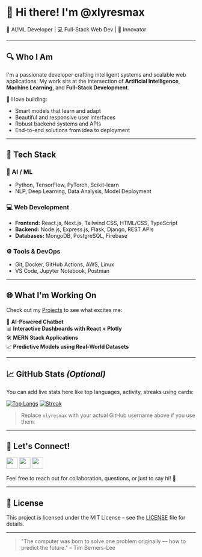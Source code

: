 # 👋 Hi there! I'm @xlyresmax  
🧠 AI/ML Developer | 💻 Full-Stack Web Dev | 🚀 Innovator  

---

## 🔍 Who I Am

I'm a passionate developer crafting intelligent systems and scalable web applications. My work sits at the intersection of **Artificial Intelligence**, **Machine Learning**, and **Full-Stack Development**.

🔧 I love building:
- Smart models that learn and adapt
- Beautiful and responsive user interfaces
- Robust backend systems and APIs
- End-to-end solutions from idea to deployment

---

## 🧰 Tech Stack

### 🤖 AI / ML
- Python, TensorFlow, PyTorch, Scikit-learn
- NLP, Deep Learning, Data Analysis, Model Deployment

### 💻 Web Development
- **Frontend:** React.js, Next.js, Tailwind CSS, HTML/CSS, TypeScript
- **Backend:** Node.js, Express.js, Flask, Django, REST APIs
- **Databases:** MongoDB, PostgreSQL, Firebase

### ⚙️ Tools & DevOps
- Git, Docker, GitHub Actions, AWS, Linux
- VS Code, Jupyter Notebook, Postman

---

## 🌐 What I'm Working On

Check out my [Projects](https://github.com/xlyresmax?tab=repositories) to see what excites me:

🚀 **AI-Powered Chatbot**  
📊 **Interactive Dashboards with React + Plotly**  
🛠️ **MERN Stack Applications**  
📈 **Predictive Models using Real-World Datasets**

---

## 📈 GitHub Stats *(Optional)* 

You can add live stats here like top languages, activity, streaks using cards:

[![Top Langs](https://github-readme-stats.vercel.app/api/top-langs/?username=xlyresmax&show_icons=true&theme=dracula)](https://github.com/anuraghazra/github-readme-stats)
[![Streak](https://streak-stats.demolab.com?user=xlyresmax&theme=dracula)](https://git.io/streak-stats)

> Replace `xlyresmax` with your actual GitHub username above if you use them.

---

## 📢 Let's Connect! 

<a href="https://github.com/xlyresmax"  target="_blank"><img src="https://img.icons8.com/glyph-neue/48/ffffff/github.png"  width="30"/></a>
<a href="https://www.linkedin.com/in/shadyxlyres/"  target="_blank"><img src="https://img.icons8.com/glyph-neue/48/ffffff/linkedin.png"  width="30"/></a>
<a href="mailto:xlyresplays@gmail.com" target="_blank"><img src="https://img.icons8.com/glyph-neue/48/ffffff/email.png"  width="30"/></a>

Feel free to reach out for collaboration, questions, or just to say hi! 👋

---

## 📜 License

This project is licensed under the MIT License – see the [LICENSE](LICENSE) file for details.

---

> "The computer was born to solve one problem originally — how to predict the future." – Tim Berners-Lee
